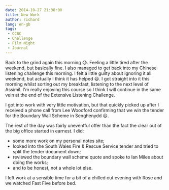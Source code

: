 ```yaml
---
date: 2014-10-27 21:38:00
title: New Work
author: richard 
lang: en-gb
tags: 
 - CCBC
 - Challenge
 - Film Night
 - Journal
---
```


Back to the grind again this morning :disappointed:. Feeling a little tired after the weekend, but basically fine. I also managed to get back into my Chinese listening challenge this morning. I felt a little guilty about ignoring it all weekend, but actually I think it has helped :smiley:. I got straight into it this morning whilst sorting out my breakfast, listening to the next level of Assimil. I'm really enjoying this course so I think I will continue in the same vein at the end of the Extensive Listening Challenge.

I got into work with very little motivation, but that quickly picked up after I received a phone call from Lee Woodford confirming that we win the tender for the Boundary Wall Scheme in Senghenydd :smiley:.

The rest of the day was fairly uneventful offer than the fact the clear out of the big office started in earnest. I did: 

 * some more work on my personal notes site;
 * looked into the South Wales Fire & Rescue Service tender and tried to split the tender document down;
 * reviewed the boundary wall scheme quote and spoke to Ian Miles about doing the works; 
 * and to be honest, not a whole lot else. 

I left work at a sensible time for a bit of a chilled out evening with Rose and we watched Fast Five before bed. 
